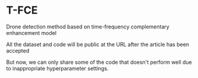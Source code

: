 # T-FCE
Drone detection method based on time-frequency complementary enhancement model

All the dataset and code will be public at the URL after the article has been accepted

But now, we can only share some of the code that doesn't perform well due to inappropriate hyperparameter settings.
